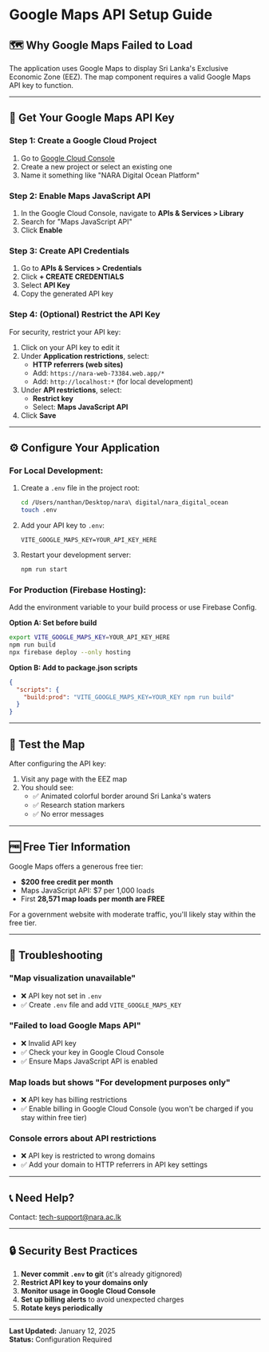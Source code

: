 # Google Maps API Setup Guide

## 🗺️ **Why Google Maps Failed to Load**

The application uses Google Maps to display Sri Lanka's Exclusive Economic Zone (EEZ). The map component requires a valid Google Maps API key to function.

---

## 🔑 **Get Your Google Maps API Key**

### **Step 1: Create a Google Cloud Project**
1. Go to [Google Cloud Console](https://console.cloud.google.com/)
2. Create a new project or select an existing one
3. Name it something like "NARA Digital Ocean Platform"

### **Step 2: Enable Maps JavaScript API**
1. In the Google Cloud Console, navigate to **APIs & Services > Library**
2. Search for "Maps JavaScript API"
3. Click **Enable**

### **Step 3: Create API Credentials**
1. Go to **APIs & Services > Credentials**
2. Click **+ CREATE CREDENTIALS**
3. Select **API Key**
4. Copy the generated API key

### **Step 4: (Optional) Restrict the API Key**
For security, restrict your API key:
1. Click on your API key to edit it
2. Under **Application restrictions**, select:
   - **HTTP referrers (web sites)**
   - Add: `https://nara-web-73384.web.app/*`
   - Add: `http://localhost:*` (for local development)
3. Under **API restrictions**, select:
   - **Restrict key**
   - Select: **Maps JavaScript API**
4. Click **Save**

---

## ⚙️ **Configure Your Application**

### **For Local Development:**

1. Create a `.env` file in the project root:
   ```bash
   cd /Users/nanthan/Desktop/nara\ digital/nara_digital_ocean
   touch .env
   ```

2. Add your API key to `.env`:
   ```env
   VITE_GOOGLE_MAPS_KEY=YOUR_API_KEY_HERE
   ```

3. Restart your development server:
   ```bash
   npm run start
   ```

### **For Production (Firebase Hosting):**

Add the environment variable to your build process or use Firebase Config.

**Option A: Set before build**
```bash
export VITE_GOOGLE_MAPS_KEY=YOUR_API_KEY_HERE
npm run build
npx firebase deploy --only hosting
```

**Option B: Add to package.json scripts**
```json
{
  "scripts": {
    "build:prod": "VITE_GOOGLE_MAPS_KEY=YOUR_KEY npm run build"
  }
}
```

---

## 🧪 **Test the Map**

After configuring the API key:

1. Visit any page with the EEZ map
2. You should see:
   - ✅ Animated colorful border around Sri Lanka's waters
   - ✅ Research station markers
   - ✅ No error messages

---

## 🆓 **Free Tier Information**

Google Maps offers a generous free tier:
- **$200 free credit per month**
- Maps JavaScript API: $7 per 1,000 loads
- First **28,571 map loads per month are FREE**

For a government website with moderate traffic, you'll likely stay within the free tier.

---

## 🚨 **Troubleshooting**

### **"Map visualization unavailable"**
- ❌ API key not set in `.env`
- ✅ Create `.env` file and add `VITE_GOOGLE_MAPS_KEY`

### **"Failed to load Google Maps API"**
- ❌ Invalid API key
- ✅ Check your key in Google Cloud Console
- ✅ Ensure Maps JavaScript API is enabled

### **Map loads but shows "For development purposes only"**
- ❌ API key has billing restrictions
- ✅ Enable billing in Google Cloud Console (you won't be charged if you stay within free tier)

### **Console errors about API restrictions**
- ❌ API key is restricted to wrong domains
- ✅ Add your domain to HTTP referrers in API key settings

---

## 📞 **Need Help?**

Contact: tech-support@nara.ac.lk

---

## 🔒 **Security Best Practices**

1. **Never commit `.env` to git** (it's already gitignored)
2. **Restrict API key to your domains only**
3. **Monitor usage in Google Cloud Console**
4. **Set up billing alerts** to avoid unexpected charges
5. **Rotate keys periodically**

---

**Last Updated:** January 12, 2025  
**Status:** Configuration Required
